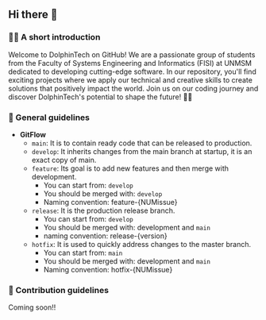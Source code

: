 ## Hi there 👋

### 🙋‍♀️ A short introduction
Welcome to DolphinTech on GitHub! We are a passionate group of students from the Faculty of Systems Engineering and Informatics (FISI)
at UNMSM dedicated to developing cutting-edge software. In our repository, you'll find exciting projects where we apply our technical
and creative skills to create solutions that positively impact the world. Join us on our coding journey and discover DolphinTech's
potential to shape the future! 🐬🚀

### 📜 General guidelines

- **GitFlow**
  - `main`: It is to contain ready code that can be released to production.
  - `develop`: It inherits changes from the main branch at startup, it is an exact copy of main.
  - `feature`: Its goal is to add new features and then merge with development.
    - You can start from: `develop`
    - You should be merged with: `develop`
    - Naming convention: feature-{NUMissue}
  - `release`: It is the production release branch.
    - You can start from: `develop`
    - You should be merged with: development and `main`
    - naming convention: release-{version}
  - `hotfix`: It is used to quickly address changes to the master branch.
    - You can start from: `main`
    - You should be merged with: development and `main`
    - Naming convention: hotfix-{NUMissue}

### 🌈 Contribution guidelines
Coming soon!!



<!--
🌈 Contribution guidelines - how can the community get involved?
👩‍💻 Useful resources - where can the community find your docs? Is there anything else the community should know?
🍿 Fun facts - what does your team eat for breakfast?
🧙 Remember, you can do mighty things with the power of [Markdown](https://docs.github.com/github/writing-on-github/getting-started-with-writing-and-formatting-on-github/basic-writing-and-formatting-syntax)
-->
